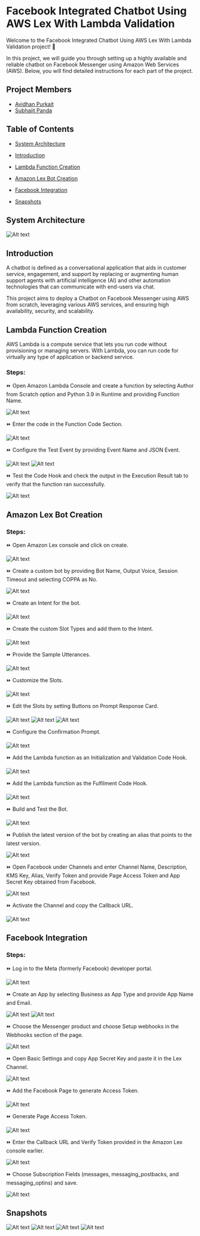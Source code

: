 # Facebook Integrated Chatbot Using AWS Lex With Lambda Validation

Welcome to the Facebook Integrated Chatbot Using AWS Lex With Lambda Validation project! 🚀

In this project, we will guide you through setting up a highly available and reliable chatbot on Facebook Messenger using Amazon Web Services (AWS). Below, you will find detailed instructions for each part of the project.

## **Project Members**
  - [Avidhan Purkait](https://github.com/AvidhanPurkait)
  - [Subhajit Panda](https://github.com/SubhajitPanda26)

## Table of Contents

 - [System Architecture](#System-Architecture)

 - [Introduction](#Introduction)

 - [Lambda Function Creation](#Lambda-Function-Creation)

 - [Amazon Lex Bot Creation](#Amazon-Lex-Bot-Creation)

 - [Facebook Integration](#Facebook-Integration)

 - [Snapshots](#Snapshots)

## System Architecture

![Alt text](Screenshots/Architecture.jpg)

## Introduction

A chatbot is defined as a conversational application that aids in customer service, engagement, and support by replacing or augmenting human support agents with artificial intelligence (AI) and other automation technologies that can communicate with end-users via chat.

This project aims to deploy a Chatbot on Facebook Messenger using AWS from scratch, leveraging various AWS services, and ensuring high availability, security, and scalability.

## Lambda Function Creation

AWS Lambda is a compute service that lets you run code without provisioning or managing servers. With Lambda, you can run code for virtually any type of application or backend service.

### Steps:

⏩ Open Amazon Lambda Console and create a function by selecting Author from Scratch option and Python 3.9 in Runtime and providing Function Name.

![Alt text](Screenshots/LAMBDA/1.jpg)

⏩ Enter the code in the Function Code Section.

![Alt text](Screenshots/LAMBDA/2.jpg)

⏩ Configure the Test Event by providing Event Name and JSON Event.

![Alt text](Screenshots/LAMBDA/3.1.jpg)
![Alt text](Screenshots/LAMBDA/3.2.jpg)

⏩ Test the Code Hook and check the output in the Execution Result tab to verify that the function ran successfully.

![Alt text](Screenshots/LAMBDA/4.jpg)

## Amazon Lex Bot Creation

### Steps:

⏩ Open Amazon Lex console and click on create.

![Alt text](Screenshots/LEX/1.jpg)

⏩ Create a custom bot by providing Bot Name, Output Voice, Session Timeout and selecting COPPA as No.

![Alt text](Screenshots/LEX/2.jpg)

⏩ Create an Intent for the bot.

![Alt text](Screenshots/LEX/3.jpg)

⏩ Create the custom Slot Types and add them to the Intent.

![Alt text](Screenshots/LEX/4.jpg)

⏩ Provide the Sample Utterances.

![Alt text](Screenshots/LEX/5.jpg)

⏩ Customize the Slots.

![Alt text](Screenshots/LEX/6.jpg)

⏩ Edit the Slots by setting Buttons on Prompt Response Card.

![Alt text](Screenshots/LEX/7.jpg)
![Alt text](Screenshots/LEX/8.jpg)
![Alt text](Screenshots/LEX/9.jpg)

⏩ Configure the Confirmation Prompt.

![Alt text](Screenshots/LEX/10.jpg)

⏩ Add the Lambda function as an Initialization and Validation Code Hook.

![Alt text](Screenshots/LEX/11.jpg)

⏩ Add the Lambda function as the Fulfilment Code Hook.

![Alt text](Screenshots/LEX/12.jpg)

⏩ Build and Test the Bot.

![Alt text](Screenshots/LEX/13.jpg)

⏩ Publish the latest version of the bot by creating an alias that points to the latest version.

![Alt text](Screenshots/LEX/14.jpg)

⏩ Open Facebook under Channels and enter Channel Name, Description, KMS Key, Alias, Verify Token and provide Page Access Token and App Secret Key obtained from Facebook.

![Alt text](Screenshots/LEX/15.jpg)

⏩ Activate the Channel and copy the Callback URL.

![Alt text](Screenshots/LEX/16.jpg)

## Facebook Integration

### Steps:

⏩ Log in to the Meta (formerly Facebook) developer portal.

![Alt text](Screenshots/META/1.jpg)

⏩ Create an App by selecting Business as App Type and provide App Name and Email.

![Alt text](Screenshots/META/2.jpg)
![Alt text](Screenshots/META/3.jpg)

⏩ Choose the Messenger product and choose Setup webhooks in the Webhooks section of the page.

![Alt text](Screenshots/META/4.jpg)

⏩ Open Basic Settings and copy App Secret Key and paste it in the Lex Channel.

![Alt text](Screenshots/META/5.jpg)

⏩ Add the Facebook Page to generate Access Token.

![Alt text](Screenshots/META/6.jpg)

⏩ Generate Page Access Token.

![Alt text](Screenshots/META/7.jpg)

⏩ Enter the Callback URL and Verify Token provided in the Amazon Lex console earlier.

![Alt text](Screenshots/META/8.jpg)

⏩ Choose Subscription Fields (messages, messaging_postbacks, and messaging_optins) and save.

![Alt text](Screenshots/META/9.jpg)

## Snapshots

![Alt text](Screenshots/Messenger/1.jpg)
![Alt text](Screenshots/Messenger/2.jpg)
![Alt text](Screenshots/Messenger/3.jpg)
![Alt text](Screenshots/Messenger/4.jpg)

